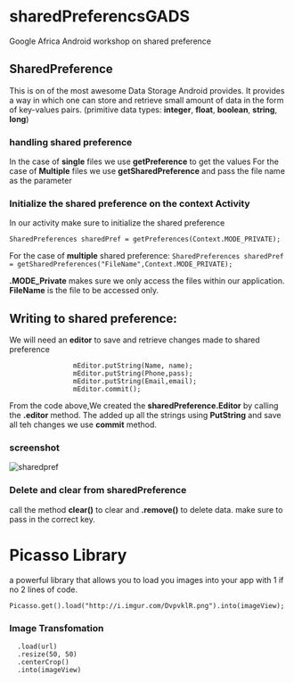 # sharedPreferencsGADS
Google Africa Android workshop on shared preference 

## SharedPreference 

This is on of the most awesome Data Storage Android provides. It provides a way in which one can store and 
retrieve small amount of data in the form of key-values pairs. (primitive data types: __integer__, __float__, __boolean__, __string__, __long__)

### handling shared preference
In the case of **single** files we use __getPreference__ to get the values 
For the case of **Multiple** files we use __getSharedPreference__ and pass the file name as the parameter

### Initialize the shared preference on the context Activity
In our activity make sure to initialize the shared preference 

```SharedPreferences sharedPref = getPreferences(Context.MODE_PRIVATE);```

For the case of __multiple__ shared preference:
```SharedPreferences sharedPref = getSharedPreferences("FileName",Context.MODE_PRIVATE);```

__.MODE_Private__ makes sure we only access the files within our application.
__FileName__ is the file to be accessed only.

## Writing to shared preference:
We will need an **editor** to save and retrieve changes made to shared preference


``` SharedPreferences.Editor mEditor = mSharedPreferences.edit();
                mEditor.putString(Name, name);
                mEditor.putString(Phone,pass);
                mEditor.putString(Email,email);
                mEditor.commit();
```
From the code above,We created the **sharedPreference.Editor**  by calling the __.editor__ method.
The added up all the strings using **PutString** and save all teh changes we use __commit__ method.

### screenshot

![sharedpref](https://user-images.githubusercontent.com/34624703/86350297-223a7380-bc6b-11ea-9791-1dadeb14a9ad.JPG)


### Delete and clear from sharedPreference
call the method **clear()** to clear and **.remove()** to delete data. make sure to pass in the correct key.

# Picasso Library 
a powerful library that allows you to load you images into your app with 1 if no 2 lines of code.

```Picasso.get().load("http://i.imgur.com/DvpvklR.png").into(imageView);```

### Image Transfomation 
```Picasso.get()
  .load(url)
  .resize(50, 50)
  .centerCrop()
  .into(imageView)
```







